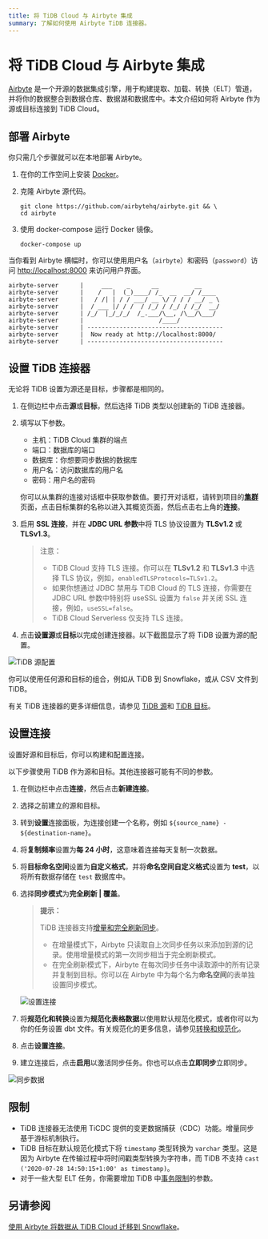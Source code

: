 ```yaml
---
title: 将 TiDB Cloud 与 Airbyte 集成
summary: 了解如何使用 Airbyte TiDB 连接器。
---
```


# 将 TiDB Cloud 与 Airbyte 集成

[Airbyte](https://airbyte.com/) 是一个开源的数据集成引擎，用于构建提取、加载、转换（ELT）管道，并将你的数据整合到数据仓库、数据湖和数据库中。本文介绍如何将 Airbyte 作为源或目标连接到 TiDB Cloud。

## 部署 Airbyte

你只需几个步骤就可以在本地部署 Airbyte。

1. 在你的工作空间上安装 [Docker](https://www.docker.com/products/docker-desktop)。

2. 克隆 Airbyte 源代码。

    ```shell
    git clone https://github.com/airbytehq/airbyte.git && \
    cd airbyte
    ```

3. 使用 docker-compose 运行 Docker 镜像。

    ```shell
    docker-compose up
    ```

当你看到 Airbyte 横幅时，你可以使用用户名（`airbyte`）和密码（`password`）访问 [http://localhost:8000](http://localhost:8000) 来访问用户界面。

```
airbyte-server      |     ___    _      __          __
airbyte-server      |    /   |  (_)____/ /_  __  __/ /____
airbyte-server      |   / /| | / / ___/ __ \/ / / / __/ _ \
airbyte-server      |  / ___ |/ / /  / /_/ / /_/ / /_/  __/
airbyte-server      | /_/  |_/_/_/  /_.___/\__, /\__/\___/
airbyte-server      |                     /____/
airbyte-server      | --------------------------------------
airbyte-server      |  Now ready at http://localhost:8000/
airbyte-server      | --------------------------------------
```

## 设置 TiDB 连接器

无论将 TiDB 设置为源还是目标，步骤都是相同的。

1. 在侧边栏中点击**源**或**目标**，然后选择 TiDB 类型以创建新的 TiDB 连接器。

2. 填写以下参数。

    - 主机：TiDB Cloud 集群的端点
    - 端口：数据库的端口
    - 数据库：你想要同步数据的数据库
    - 用户名：访问数据库的用户名
    - 密码：用户名的密码

    你可以从集群的连接对话框中获取参数值。要打开对话框，请转到项目的[**集群**](https://tidbcloud.com/project/clusters)页面，点击目标集群的名称以进入其概览页面，然后点击右上角的**连接**。

3. 启用 **SSL 连接**，并在 **JDBC URL 参数**中将 TLS 协议设置为 **TLSv1.2** 或 **TLSv1.3**。

    > 注意：
    >
    > - TiDB Cloud 支持 TLS 连接。你可以在 **TLSv1.2** 和 **TLSv1.3** 中选择 TLS 协议，例如，`enabledTLSProtocols=TLSv1.2`。
    > - 如果你想通过 JDBC 禁用与 TiDB Cloud 的 TLS 连接，你需要在 JDBC URL 参数中特别将 useSSL 设置为 `false` 并关闭 SSL 连接，例如，`useSSL=false`。
    > - TiDB Cloud Serverless 仅支持 TLS 连接。

4. 点击**设置源**或**目标**以完成创建连接器。以下截图显示了将 TiDB 设置为源的配置。

![TiDB 源配置](https://docs-download.pingcap.com/media/images/docs/tidb-cloud/integration-airbyte-parameters.jpg)

你可以使用任何源和目标的组合，例如从 TiDB 到 Snowflake，或从 CSV 文件到 TiDB。

有关 TiDB 连接器的更多详细信息，请参见 [TiDB 源](https://docs.airbyte.com/integrations/sources/tidb)和 [TiDB 目标](https://docs.airbyte.com/integrations/destinations/tidb)。

## 设置连接

设置好源和目标后，你可以构建和配置连接。

以下步骤使用 TiDB 作为源和目标。其他连接器可能有不同的参数。

1. 在侧边栏中点击**连接**，然后点击**新建连接**。
2. 选择之前建立的源和目标。
3. 转到**设置**连接面板，为连接创建一个名称，例如 `${source_name} - ${destination-name}`。
4. 将**复制频率**设置为**每 24 小时**，这意味着连接每天复制一次数据。
5. 将**目标命名空间**设置为**自定义格式**，并将**命名空间自定义格式**设置为 **test**，以将所有数据存储在 `test` 数据库中。
6. 选择**同步模式**为**完全刷新 | 覆盖**。

    > **提示：**
    >
    > TiDB 连接器支持[增量和完全刷新同步](https://airbyte.com/blog/understanding-data-replication-modes)。
    >
    > - 在增量模式下，Airbyte 只读取自上次同步任务以来添加到源的记录。使用增量模式的第一次同步相当于完全刷新模式。
    > - 在完全刷新模式下，Airbyte 在每次同步任务中读取源中的所有记录并复制到目标。你可以在 Airbyte 中为每个名为**命名空间**的表单独设置同步模式。

    ![设置连接](https://docs-download.pingcap.com/media/images/docs/tidb-cloud/integration-airbyte-connection.jpg)

7. 将**规范化和转换**设置为**规范化表格数据**以使用默认规范化模式，或者你可以为你的任务设置 dbt 文件。有关规范化的更多信息，请参见[转换和规范化](https://docs.airbyte.com/operator-guides/transformation-and-normalization/transformations-with-dbt)。
8. 点击**设置连接**。
9. 建立连接后，点击**启用**以激活同步任务。你也可以点击**立即同步**立即同步。

![同步数据](https://docs-download.pingcap.com/media/images/docs/tidb-cloud/integration-airbyte-sync.jpg)

## 限制

- TiDB 连接器无法使用 TiCDC 提供的变更数据捕获（CDC）功能。增量同步基于游标机制执行。
- TiDB 目标在默认规范化模式下将 `timestamp` 类型转换为 `varchar` 类型。这是因为 Airbyte 在传输过程中将时间戳类型转换为字符串，而 TiDB 不支持 `cast ('2020-07-28 14:50:15+1:00' as timestamp)`。
- 对于一些大型 ELT 任务，你需要增加 TiDB 中[事务限制](/develop/dev-guide-transaction-restraints.md#large-transaction-restrictions)的参数。

## 另请参阅

[使用 Airbyte 将数据从 TiDB Cloud 迁移到 Snowflake](https://www.pingcap.com/blog/using-airbyte-to-migrate-data-from-tidb-cloud-to-snowflake/)。
